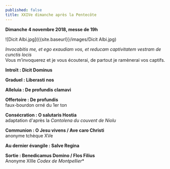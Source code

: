```yaml
---
published: false
title: XXIVe dimanche après la Pentecôte
---
```

**Dimanche 4 novembre 2018, messe de 19h**

![Dicit Albi.jpg]({{site.baseurl}}/images/Dicit Albi.jpg)


*Invocabitis me, et ego exaudiam vos, et reducam captivitatem vestram de cunctis locis*  
Vous m’invoquerez et je vous écouterai, de partout je ramènerai vos captifs.

**Introït : Dicit Dominus**

**Graduel : Liberasti nos**

**Alleluia : De profundis clamavi**

**Offertoire : De profundis**  
faux-bourdon orné du 1er ton

**Consécration : O salutaris Hostia**  
adaptation d'après la *Cantolena du couvent de Niolu*

**Communion : O Jesu vivens / Ave caro Christi**  
anonyme tchèque XVe

**Au dernier évangile : Salve Regina**  

**Sortie : Benedicamus Domino / Flos Filius**  
Anonyme XIIIe *Codex de Montpellier**